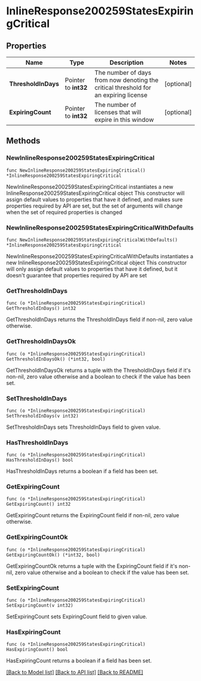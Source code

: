 # InlineResponse200259StatesExpiringCritical

## Properties

Name | Type | Description | Notes
------------ | ------------- | ------------- | -------------
**ThresholdInDays** | Pointer to **int32** | The number of days from now denoting the critical threshold for an expiring license | [optional] 
**ExpiringCount** | Pointer to **int32** | The number of licenses that will expire in this window | [optional] 

## Methods

### NewInlineResponse200259StatesExpiringCritical

`func NewInlineResponse200259StatesExpiringCritical() *InlineResponse200259StatesExpiringCritical`

NewInlineResponse200259StatesExpiringCritical instantiates a new InlineResponse200259StatesExpiringCritical object
This constructor will assign default values to properties that have it defined,
and makes sure properties required by API are set, but the set of arguments
will change when the set of required properties is changed

### NewInlineResponse200259StatesExpiringCriticalWithDefaults

`func NewInlineResponse200259StatesExpiringCriticalWithDefaults() *InlineResponse200259StatesExpiringCritical`

NewInlineResponse200259StatesExpiringCriticalWithDefaults instantiates a new InlineResponse200259StatesExpiringCritical object
This constructor will only assign default values to properties that have it defined,
but it doesn't guarantee that properties required by API are set

### GetThresholdInDays

`func (o *InlineResponse200259StatesExpiringCritical) GetThresholdInDays() int32`

GetThresholdInDays returns the ThresholdInDays field if non-nil, zero value otherwise.

### GetThresholdInDaysOk

`func (o *InlineResponse200259StatesExpiringCritical) GetThresholdInDaysOk() (*int32, bool)`

GetThresholdInDaysOk returns a tuple with the ThresholdInDays field if it's non-nil, zero value otherwise
and a boolean to check if the value has been set.

### SetThresholdInDays

`func (o *InlineResponse200259StatesExpiringCritical) SetThresholdInDays(v int32)`

SetThresholdInDays sets ThresholdInDays field to given value.

### HasThresholdInDays

`func (o *InlineResponse200259StatesExpiringCritical) HasThresholdInDays() bool`

HasThresholdInDays returns a boolean if a field has been set.

### GetExpiringCount

`func (o *InlineResponse200259StatesExpiringCritical) GetExpiringCount() int32`

GetExpiringCount returns the ExpiringCount field if non-nil, zero value otherwise.

### GetExpiringCountOk

`func (o *InlineResponse200259StatesExpiringCritical) GetExpiringCountOk() (*int32, bool)`

GetExpiringCountOk returns a tuple with the ExpiringCount field if it's non-nil, zero value otherwise
and a boolean to check if the value has been set.

### SetExpiringCount

`func (o *InlineResponse200259StatesExpiringCritical) SetExpiringCount(v int32)`

SetExpiringCount sets ExpiringCount field to given value.

### HasExpiringCount

`func (o *InlineResponse200259StatesExpiringCritical) HasExpiringCount() bool`

HasExpiringCount returns a boolean if a field has been set.


[[Back to Model list]](../README.md#documentation-for-models) [[Back to API list]](../README.md#documentation-for-api-endpoints) [[Back to README]](../README.md)


